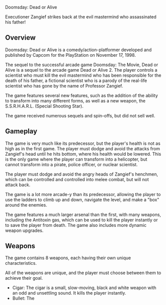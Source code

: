 Doomsday: Dead or Alive

Executioner Zangief strikes back at the evil mastermind who assassinated his father!

## Overview

Doomsday: Dead or Alive is a comedy/action-platformer developed and published by Capcom for the PlayStation on November 17, 1998.

The sequel to the successful arcade game Doomsday: The Movie, Dead or Alive is a sequel to the arcade game Dead or Alive 2. The player controls a scientist who must kill the evil mastermind who has been responsible for the death of his father, a fictional scientist who is a parody of the real-life scientist who has gone by the name of Professor Zangief.

The game features several new features, such as the addition of the ability to transform into many different forms, as well as a new weapon, the S.S.R.H.A.R.L. (Special Shooting Star).

The game received numerous sequels and spin-offs, but did not sell well.

## Gameplay

The game is very much like its predecessor, but the player's health is not as high as in the first game. The player must dodge and avoid the attacks from Zangief's head until he hits bottom, where his health would be lowered. This is the only game where the player can transform into a helicopter, but cannot transform into a pirate, police officer, or nuclear scientist.

The player must dodge and avoid the angry heads of Zangief's henchmen, which can be controlled and controlled into melee combat, but will not attack back.

The game is a lot more arcade-y than its predecessor, allowing the player to use the ladders to climb up and down, navigate the level, and make a "box" around the enemies.

The game features a much larger arsenal than the first, with many weapons, including the Antitoxin gas, which can be used to kill the player instantly or to save the player from death. The game also includes more dynamic weapon upgrades.

## Weapons

The game contains 8 weapons, each having their own unique characteristics.

All of the weapons are unique, and the player must choose between them to achieve their goal.

*   Cigar: The cigar is a small, slow-moving, black and white weapon with an odd and unsettling sound. It kills the player instantly.
*   Bullet: The